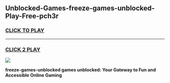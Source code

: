 
## Unblocked-Games-freeze-games-unblocked-Play-Free-pch3r
<h3>
<a href="https://premium76.site?title=freeze-games-unblocked&ref=22A">CLICK TO PLAY</a></h3>
<hr>

<h3>
<a href="https://premium76.site?title=freeze-games-unblocked&ref=22A">CLICK 2 PLAY</a>
  
</h3>

<a href="https://premium76.site?title=freeze-games-unblocked&ref=22A"><img src="https://clearcache.store/games.png"></a>


**freeze-games-unblocked games unblocked: Your Gateway to Fun and Accessible Online Gaming**
